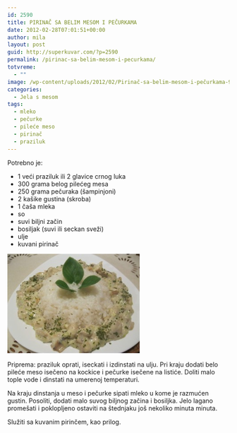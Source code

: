 ```yaml
---
id: 2590
title: PIRINAČ SA BELIM MESOM I PEČURKAMA
date: 2012-02-28T07:01:51+00:00
author: mila
layout: post
guid: http://superkuvar.com/?p=2590
permalink: /pirinac-sa-belim-mesom-i-pecurkama/
totvreme:
  - ""
image: /wp-content/uploads/2012/02/Pirinač-sa-belim-mesom-i-pečurkama-940x198.jpg
categories:
  - Jela s mesom
tags:
  - mleko
  - pečurke
  - pileće meso
  - pirinač
  - praziluk
---
```

Potrebno je:

  * 1 veći praziluk ili 2 glavice crnog luka
  * 300 grama belog pilećeg mesa
  * 250 grama pečuraka (šampinjoni)
  * 2 kašike gustina (skroba)
  * 1 čaša mleka
  * so
  * suvi biljni začin
  * bosiljak (suvi ili seckan sveži)
  * ulje
  * kuvani pirinač

<img class="alignnone size-medium wp-image-2592" title="Pirinač sa belim mesom i pečurkama" src="/wp-content/uploads/2012/02/Pirinač-sa-belim-mesom-i-pečurkama-300x225.jpg" alt="" width="300" height="225" /> 

Priprema: praziluk oprati, iseckati i izdinstati na ulju. Pri kraju dodati belo pileće meso isečeno na kockice i pečurke isečene na listiće. Doliti malo tople vode i dinstati na umerenoj temperaturi.

Na kraju dinstanja u meso i pečurke sipati mleko u kome je razmućen gustin. Posoliti, dodati malo suvog biljnog začina i bosiljka. Jelo lagano promešati i poklopljeno ostaviti na štednjaku još nekoliko minuta minuta.

Služiti sa kuvanim pirinčem, kao prilog.